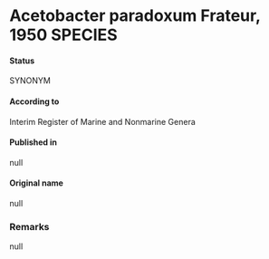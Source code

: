# Acetobacter paradoxum Frateur, 1950 SPECIES

#### Status
SYNONYM

#### According to
Interim Register of Marine and Nonmarine Genera

#### Published in
null

#### Original name
null

### Remarks
null